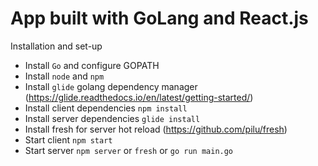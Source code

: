 # App built with GoLang and React.js
Installation and set-up
* Install `Go` and configure GOPATH 
* Install `node` and `npm`
* Install `glide` golang dependency manager (https://glide.readthedocs.io/en/latest/getting-started/)
* Install client dependencies `npm install`
* Install server dependencies `glide install`
* Install fresh for server hot reload (https://github.com/pilu/fresh)
* Start client `npm start`
* Start server `npm server` or `fresh` or `go run main.go`